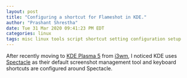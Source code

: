 ```yaml
---
layout: post
title: "Configuring a shortcut for Flameshot in KDE."
author: "Prashant Shrestha"
date: Tue 31 Mar 2020 09:41:23 PM EDT
categories: linux
tags: misc linux tools script shortcut setting configuration setup
---
```


After recently moving to [KDE Plasma 5](https://kde.org/plasma-desktop) from [i3wm](https://i3wm.org/), I noticed KDE uses [Spectacle](https://kde.org/applications/utilities/org.kde.spectacle) as their default screenshot management tool and keyboard shortcuts are configured around Spectacle.
